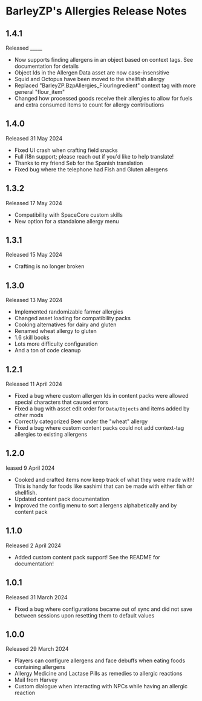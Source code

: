 # BarleyZP's Allergies Release Notes

## 1.4.1

Released _____

- Now supports finding allergens in an object based on context tags. See documentation for details
- Object Ids in the Allergen Data asset are now case-insensitive
- Squid and Octopus have been moved to the shellfish allergy
- Replaced "BarleyZP.BzpAllergies_FlourIngredient" context tag with more general "flour_item"
- Changed how processed goods receive their allergies to allow for fuels and extra consumed items to count for allergy contributions

## 1.4.0

Released 31 May 2024

- Fixed UI crash when crafting field snacks
- Full i18n support; please reach out if you'd like to help translate!
- Thanks to my friend Seb for the Spanish translation
- Fixed bug where the telephone had Fish and Gluten allergens

## 1.3.2

Released 17 May 2024

- Compatibility with SpaceCore custom skills
- New option for a standalone allergy menu

## 1.3.1

Released 15 May 2024

- Crafting is no longer broken

## 1.3.0

Released 13 May 2024

- Implemented randomizable farmer allergies
- Changed asset loading for compatibility packs
- Cooking alternatives for dairy and gluten
- Renamed wheat allergy to gluten
- 1.6 skill books
- Lots more difficulty configuration
- And a ton of code cleanup

## 1.2.1

Released 11 April 2024

- Fixed a bug where custom allergen Ids in content packs were allowed special characters that caused errors
- Fixed a bug with asset edit order for `Data/Objects` and items added by other mods
- Correctly categorized Beer under the "wheat" allergy
- Fixed a bug where custom content packs could not add context-tag allergies to existing allergens

## 1.2.0

leased 9 April 2024

- Cooked and crafted items now keep track of what they were made with! This is handy for foods like sashimi that can be made with either fish or shellfish.
- Updated content pack documentation
- Improved the config menu to sort allergens alphabetically and by content pack

## 1.1.0

Released 2 April 2024

- Added custom content pack support! See the README for documentation!

## 1.0.1

Released 31 March 2024

- Fixed a bug where configurations became out of sync and did not save between sessions upon resetting them to default values

## 1.0.0

Released 29 March 2024

- Players can configure allergens and face debuffs when eating foods containing allergens
- Allergy Medicine and Lactase Pills as remedies to allergic reactions
- Mail from Harvey
- Custom dialogue when interacting with NPCs while having an allergic reaction